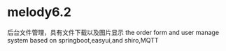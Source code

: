 # melody6.2
后台文件管理，具有文件下载以及图片显示
the order form and user manage system based on springboot,easyui,and shiro,MQTT
